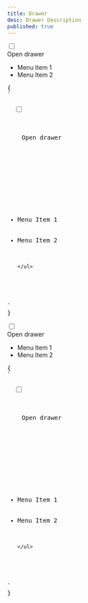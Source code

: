 ```yaml
---
title: Drawer
desc: Drawer Description
published: true
---
```


<script>
  import Component from "@components/Component.svelte"
</script>

<Component title="Drawer">
<div class="bg-base-200 drawer w-full">
  <input id="my-drawer" type="checkbox" class="drawer-toggle">
  <div class="flex flex-col items-center justify-center drawer-content">
    <label for="my-drawer" class="btn btn-primary drawer-button">Open drawer</label>
  </div> 
  <div class="drawer-side">
    <label for="my-drawer" class="drawer-overlay"></label>
    <ul class="menu p-4 overflow-y-auto w-80 bg-base-100 text-base-content">
      <li><a>Menu Item 1</a></li> 
      <li><a>Menu Item 2</a></li>
    </ul>
  </div>
</div>
<pre slot="html">{
`<div class="bg-base-200 drawer w-full">
  <input id="my-drawer" type="checkbox" class="drawer-toggle">
  <div class="drawer-content">
    <!-- Page content here -->
    <label for="my-drawer" class="btn btn-primary drawer-button">Open drawer</label>

  </div> 
  <div class="drawer-side">
    <label for="my-drawer" class="drawer-overlay"></label>
    <ul class="menu p-4 overflow-y-auto w-80 bg-base-100 text-base-content">
      <!-- Sidebar content here -->
      <li><a>Menu Item 1</a></li> 
      <li><a>Menu Item 2</a></li>
      
    </ul>
  </div>
</div>`
}</pre>
</Component>

<Component title="Drawer mobile" desc="Drawer is always open on desktop size. Drawer can be toggled on mobile size. Resize the browser to see toggle button on mobile size">
<div class="bg-base-200 drawer drawer-mobile w-full">
  <input id="my-drawer-2" type="checkbox" class="drawer-toggle">
  <div class="flex flex-col items-center justify-center drawer-content">
    <label for="my-drawer-2" class="btn btn-primary drawer-button lg:hidden">Open drawer</label>
  </div> 
  <div class="drawer-side">
    <label for="my-drawer-2" class="drawer-overlay"></label>
    <ul class="menu p-4 overflow-y-auto w-80 bg-base-100 text-base-content">
      <li><a>Menu Item 1</a></li> 
      <li><a>Menu Item 2</a></li>
    </ul>
  </div>
</div>
<pre slot="html">{
`<div class="bg-base-200 drawer drawer-mobile w-full">
  <input id="my-drawer-2" type="checkbox" class="drawer-toggle">
  <div class="flex flex-col items-center justify-center drawer-content">
    <!-- Page content here -->
    <label for="my-drawer-2" class="btn btn-primary drawer-button lg:hidden">Open drawer</label>

  </div> 
  <div class="drawer-side">
    <label for="my-drawer-2" class="drawer-overlay"></label> 
    <ul class="menu p-4 overflow-y-auto w-80 bg-base-100 text-base-content">
      <!-- Sidebar content here -->
      <li><a>Menu Item 1</a></li> 
      <li><a>Menu Item 2</a></li>

    </ul>

  </div>
</div>`
}</pre>
</Component>
